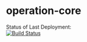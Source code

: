 # operation-core

Status of Last Deployment:<br>
[![Build Status](https://github.com/serezakorotaev/operation-core/workflows/CI-operation-core/badge.svg)](https://github.com/serezakorotaev/operation-core/actions/workflows/maven.yml)<br>
